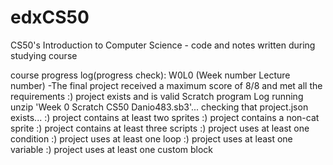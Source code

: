 # edxCS50
CS50's Introduction to Computer Science - code and notes written during studying course 


course progress log(progress check):
W0L0 (Week number Lecture number)
    -The final project received a maximum score of 8/8 and met all the requirements
    :) project exists and is valid Scratch program
    Log
    running unzip 'Week 0 Scratch CS50 Danio483.sb3'... 
    checking that project.json exists... 
    :) project contains at least two sprites
    :) project contains a non-cat sprite
    :) project contains at least three scripts
    :) project uses at least one condition
    :) project uses at least one loop
    :) project uses at least one variable
    :) project uses at least one custom block
